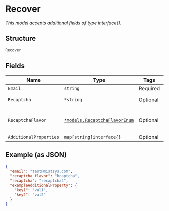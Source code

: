 
# Recover

*This model accepts additional fields of type interface{}.*

## Structure

`Recover`

## Fields

| Name | Type | Tags | Description |
|  --- | --- | --- | --- |
| `Email` | `string` | Required | **Constraints**: *Maximum Length*: `64` |
| `Recaptcha` | `*string` | Optional | See  https://www.google.com/recaptcha/ |
| `RecaptchaFlavor` | [`*models.RecaptchaFlavorEnum`](../../doc/models/recaptcha-flavor-enum.md) | Optional | flavor of the captcha. enum: `google`, `hcaptcha`<br><br>**Default**: `"google"` |
| `AdditionalProperties` | `map[string]interface{}` | Optional | - |

## Example (as JSON)

```json
{
  "email": "test@mistsys.com",
  "recaptcha_flavor": "hcaptcha",
  "recaptcha": "recaptcha4",
  "exampleAdditionalProperty": {
    "key1": "val1",
    "key2": "val2"
  }
}
```

